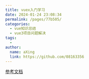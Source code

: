 ```yaml
---
title: vuex入门学习
date: 2024-01-24 23:08:34
permalink: /pages/77b505/
categories:
  - vue知识总结
  - vue3项目问题解决
tags:
  - 
author: 
  name: aXing
  link: https://github.com/08163356
---
```


[参考文档](https://juejin.cn/post/7006890304217284638)<!-- more -->
